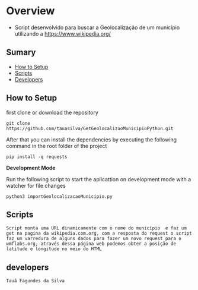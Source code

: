 # Overview
- Script desenvolvido para buscar a Geolocalização de um município utilizando a https://www.wikipedia.org/

## Sumary

- [How to Setup](#how-to-setup)
- [Scripts](#scripts)
- [Developers](#developers)

## How to Setup

first clone or download the repository

```
git clone https://github.com/tauasilva/GetGeolocalizaoMunicipioPython.git
```

After that you can install the dependencies by executing the following command in the root folder of the project

```
pip install -q requests
```

**Development Mode**

Run the following script to start the aplicattion on development mode with a watcher for file changes

```
python3 importGeolocalizacaoMunicipio.py 
```

## Scripts

```
Script monta uma URL dinamicamente com o nome do município  e faz um get na pagina da wikipedia.com.org, com a resposta do request o script faz um varredura de alguns dados para fazer um novo request para o wmflabs.org, através dessa página web podemos obter a posição de latitude e longitude no meio do HTML
```


## developers
```
Tauã Fagundes da Silva
```


